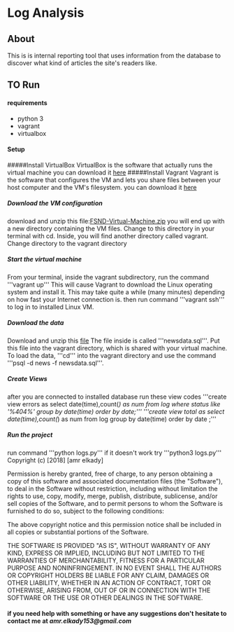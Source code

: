 # Log Analysis

## About
This is is internal reporting tool that uses information from the database to discover what kind of articles the site's readers like.
## TO Run
#### requirements
* python 3 
* vagrant
* virtualbox

#### Setup
#####Install VirtualBox
VirtualBox is the software that actually runs the virtual machine
you can download it [here]("https://www.virtualbox.org/wiki/Download_Old_Builds_5_1")
#####Install Vagrant
Vagrant is the software that configures the VM and lets you share files between your host computer and the VM's filesystem.
you can download it [here]("https://www.vagrantup.com/downloads.html")
##### Download the VM configuration
download and unzip this file:[FSND-Virtual-Machine.zip]("https://s3.amazonaws.com/video.udacity-data.com/topher/2018/April/5acfbfa3_fsnd-virtual-machine/fsnd-virtual-machine.zip")
you will end up with a new directory containing the VM files. Change to this directory in your terminal with cd. Inside, you will find another directory called vagrant. Change directory to the vagrant directory
##### Start the virtual machine
From your terminal, inside the vagrant subdirectory, run the command
'''vagrant up'''
This will cause Vagrant to download the Linux operating system and install it. This may take quite a while (many minutes) depending on how fast your Internet connection is.
then run command
'''vagrant ssh'''
to log in to installed Linux VM.
##### Download the data
Download and unzip this [file]("https://d17h27t6h515a5.cloudfront.net/topher/2016/August/57b5f748_newsdata/newsdata.zip")
The file inside is called '''newsdata.sql'''. Put this file into the vagrant directory, which is shared with your virtual machine.
To load the data, '''cd''' into the vagrant directory and use the command '''psql -d news -f newsdata.sql'''.
##### Create Views
after you are connected to installed database run these view codes
'''create view errors as select date(time),count(*) as num from log where status like '%404%' group by date(time) order by date;'''
'''create view total as select date(time),count(*) as num from log group by date(time) order by date ;'''
##### Run the project 
run command '''python logs.py'''
if it doesn't work try '''python3 logs.py'''
Copyright (c) [2018] [amr elkady]

Permission is hereby granted, free of charge, to any person obtaining a copy
of this software and associated documentation files (the "Software"), to deal
in the Software without restriction, including without limitation the rights
to use, copy, modify, merge, publish, distribute, sublicense, and/or sell
copies of the Software, and to permit persons to whom the Software is
furnished to do so, subject to the following conditions:

The above copyright notice and this permission notice shall be included in all
copies or substantial portions of the Software.

THE SOFTWARE IS PROVIDED "AS IS", WITHOUT WARRANTY OF ANY KIND, EXPRESS OR
IMPLIED, INCLUDING BUT NOT LIMITED TO THE WARRANTIES OF MERCHANTABILITY,
FITNESS FOR A PARTICULAR PURPOSE AND NONINFRINGEMENT. IN NO EVENT SHALL THE
AUTHORS OR COPYRIGHT HOLDERS BE LIABLE FOR ANY CLAIM, DAMAGES OR OTHER
LIABILITY, WHETHER IN AN ACTION OF CONTRACT, TORT OR OTHERWISE, ARISING FROM,
OUT OF OR IN CONNECTION WITH THE SOFTWARE OR THE USE OR OTHER DEALINGS IN THE
SOFTWARE.

#### if you need help with something or have any suggestions don't hesitate to contact me at _amr.elkady153@gmail.com_
